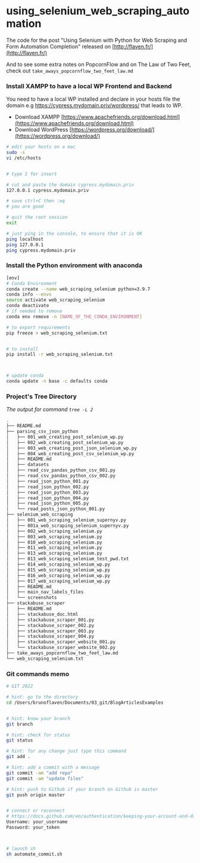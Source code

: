# using_selenium_web_scraping_automation

The code for the post "Using Selenium with Python for Web Scraping and Form Automation Completion" released on [http://flaven.fr/](http://flaven.fr/)

And to see some extra notes on PopcornFlow and on The Law of Two Feet, check out `take_aways_popcornflow_two_feet_law.md`


### Install XAMPP to have a local WP Frontend and Backend
You need to have a local WP installed and declare in your hosts file the domain e.g https://cypress.mydomain.priv/wordpress/ that leads to WP.

- Download XAMPP [https://www.apachefriends.org/download.html](https://www.apachefriends.org/download.html)
- Download WordPress [https://wordpress.org/download/](https://wordpress.org/download/)

```bash
# edit your hosts on a mac
sudo -s
vi /etc/hosts


# type I for insert

# cut and paste the domain cypress.mydomain.priv
127.0.0.1 cypress.mydomain.priv

# save ctrl+C then :wq
# you are good

# quit the root session
exit

# just ping in the console, to ensure that it is OK
ping localhost
ping 127.0.0.1
ping cypress.mydomain.priv

```


### Install the Python environment with anaconda

```bash
[env]
# Conda Environment
conda create --name web_scraping_selenium python=3.9.7
conda info --envs
source activate web_scraping_selenium
conda deactivate
# if needed to remove
conda env remove -n [NAME_OF_THE_CONDA_ENVIRONMENT]

# to export requirements
pip freeze > web_scraping_selenium.txt


# to install
pip install -r web_scraping_selenium.txt



# update conda
conda update -n base -c defaults conda


```


### Project's Tree Directory

*The output for command `tree -L 2`*

```bash
.
├── README.md
├── parsing_csv_json_python
│   ├── 001_web_creating_post_selenium_wp.py
│   ├── 002_web_creating_post_selenium_wp.py
│   ├── 003_web_creating_post_json_selenium_wp.py
│   ├── 004_web_creating_post_csv_selenium_wp.py
│   ├── README.md
│   ├── datasets
│   ├── read_csv_pandas_python_csv_001.py
│   ├── read_csv_pandas_python_csv_002.py
│   ├── read_json_python_001.py
│   ├── read_json_python_002.py
│   ├── read_json_python_003.py
│   ├── read_json_python_004.py
│   ├── read_json_python_005.py
│   └── read_posts_json_python_001.py
├── selenium_web_scraping
│   ├── 001_web_scraping_selenium_supernyv.py
│   ├── 001a_web_scraping_selenium_supernyv.py
│   ├── 002_web_scraping_selenium.py
│   ├── 003_web_scraping_selenium.py
│   ├── 010_web_scraping_selenium.py
│   ├── 011_web_scraping_selenium.py
│   ├── 013_web_scraping_selenium.py
│   ├── 013_web_scraping_selenium_test_pwd.txt
│   ├── 014_web_scraping_selenium_wp.py
│   ├── 015_web_scraping_selenium_wp.py
│   ├── 016_web_scraping_selenium_wp.py
│   ├── 017_web_scraping_selenium_wp.py
│   ├── README.md
│   ├── main_nav_labels_files
│   └── screenshots
├── stackabuse_scraper
│   ├── README.md
│   ├── stackabuse_doc.html
│   ├── stackabuse_scraper_001.py
│   ├── stackabuse_scraper_002.py
│   ├── stackabuse_scraper_003.py
│   ├── stackabuse_scraper_004.py
│   ├── stackabuse_scraper_website_001.py
│   └── stackabuse_scraper_website_002.py
├── take_aways_popcornflow_two_feet_law.md
└── web_scraping_selenium.txt
```



### Git commands memo

```bash
# GIT 2022

# hint: go to the directory
cd /Users/brunoflaven/Documents/03_git/BlogArticlesExamples


# hint: know your branch
git branch

# hint: check for status
git status

# hint: for any change just type this command
git add .

# hint: add a commit with a message
git commit -am "add repo"
git commit -am "update files"

# hint: push to Github if your branch on Github is master
git push origin master


# connect or reconnect
# https://docs.github.com/en/authentication/keeping-your-account-and-data-secure/creating-a-personal-access-token
Username: your_username
Password: your_token



# launch sh
sh automate_commit.sh

```
